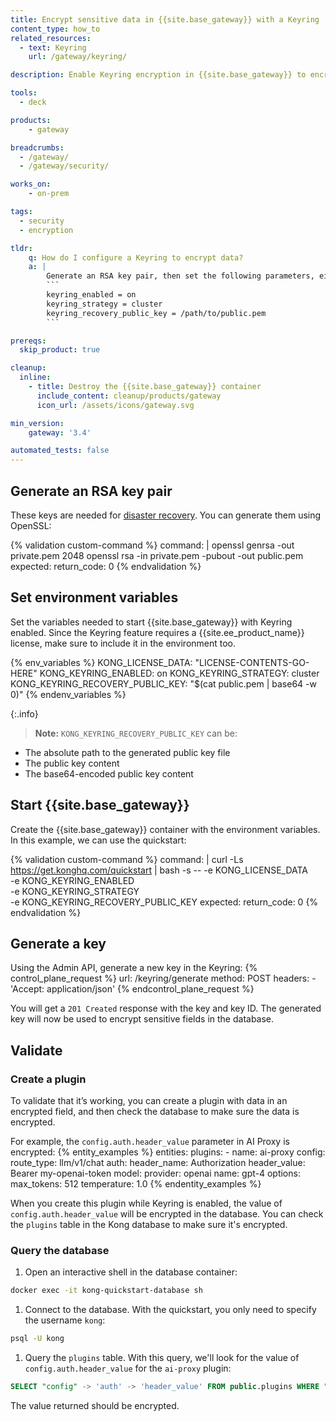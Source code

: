 ```yaml
---
title: Encrypt sensitive data in {{site.base_gateway}} with a Keyring
content_type: how_to
related_resources:
  - text: Keyring
    url: /gateway/keyring/

description: Enable Keyring encryption in {{site.base_gateway}} to encrypt sensitive data in Gateway and plugin configuration.

tools:
  - deck

products:
    - gateway

breadcrumbs:
  - /gateway/
  - /gateway/security/

works_on:
    - on-prem

tags:
  - security
  - encryption

tldr:
    q: How do I configure a Keyring to encrypt data?
    a: |
        Generate an RSA key pair, then set the following parameters, either as environment variables or in `kong.conf`:
        ```
        keyring_enabled = on
        keyring_strategy = cluster
        keyring_recovery_public_key = /path/to/public.pem
        ```

prereqs:
  skip_product: true

cleanup:
  inline:
    - title: Destroy the {{site.base_gateway}} container
      include_content: cleanup/products/gateway
      icon_url: /assets/icons/gateway.svg

min_version:
    gateway: '3.4'

automated_tests: false
---
```


## Generate an RSA key pair

These keys are needed for [disaster recovery](/gateway/keyring/#disaster-recovery). You can generate them using OpenSSL:

{% validation custom-command %}
command: |
  openssl genrsa -out private.pem 2048
  openssl rsa -in private.pem -pubout -out public.pem
expected:
  return_code: 0
{% endvalidation %}

## Set environment variables

Set the variables needed to start {{site.base_gateway}} with Keyring enabled. Since the Keyring feature requires a {{site.ee_product_name}} license, make sure to include it in the environment too.

{% env_variables %}
KONG_LICENSE_DATA: "LICENSE-CONTENTS-GO-HERE"
KONG_KEYRING_ENABLED: on
KONG_KEYRING_STRATEGY: cluster
KONG_KEYRING_RECOVERY_PUBLIC_KEY: "$(cat public.pem | base64 -w 0)"
{% endenv_variables %}


{:.info}
> **Note:** `KONG_KEYRING_RECOVERY_PUBLIC_KEY` can be:
* The absolute path to the generated public key file
* The public key content
* The base64-encoded public key content

## Start {{site.base_gateway}}

Create the {{site.base_gateway}} container with the environment variables. In this example, we can use the quickstart:

{% validation custom-command %}
command: |
  curl -Ls https://get.konghq.com/quickstart | bash -s -- -e KONG_LICENSE_DATA \
      -e KONG_KEYRING_ENABLED \
      -e KONG_KEYRING_STRATEGY \
      -e KONG_KEYRING_RECOVERY_PUBLIC_KEY
expected:
  return_code: 0
{% endvalidation %}

## Generate a key

Using the Admin API, generate a new key in the Keyring:
{% control_plane_request %}
  url: /keyring/generate
  method: POST
  headers:
      - 'Accept: application/json'
{% endcontrol_plane_request %}

You will get a `201 Created` response with the key and key ID. The generated key will now be used to encrypt sensitive fields in the database.

## Validate

### Create a plugin

To validate that it’s working, you can create a plugin with data in an encrypted field, and then check the database to make sure the data is encrypted. 

For example, the `config.auth.header_value` parameter in AI Proxy is encrypted:
{% entity_examples %}
entities:
  plugins:
    - name: ai-proxy
      config:
        route_type: llm/v1/chat
        auth:
          header_name: Authorization
          header_value: Bearer my-openai-token
        model:
          provider: openai
          name: gpt-4
          options:
            max_tokens: 512
            temperature: 1.0
{% endentity_examples %}

When you create this plugin while Keyring is enabled, the value of `config.auth.header_value` will be encrypted in the database. You can check the `plugins` table in the Kong database to make sure it's encrypted.

### Query the database

1. Open an interactive shell in the database container:
```sh
docker exec -it kong-quickstart-database sh
```

1. Connect to the database. With the quickstart, you only need to specify the username `kong`:
```sh
psql -U kong
```

1. Query the `plugins` table. With this query, we'll look for the value of `config.auth.header_value` for the `ai-proxy` plugin:
```sql
SELECT "config" -> 'auth' -> 'header_value' FROM public.plugins WHERE "name" = 'ai-proxy';
```

The value returned should be encrypted.